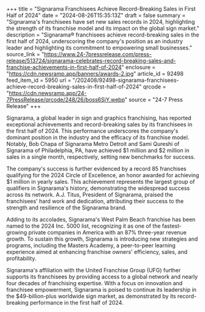 +++
title = "Signarama Franchisees Achieve Record-Breaking Sales in First Half of 2024"
date = "2024-08-26T15:35:13Z"
draft = false
summary = "Signarama's franchisees have set new sales records in 2024, highlighting the strength of its franchise model and its impact on the global sign market."
description = "Signarama® franchisees achieve record-breaking sales in the first half of 2024, underscoring the company's position as an industry leader and highlighting its commitment to empowering small businesses."
source_link = "https://www.24-7pressrelease.com/press-release/513724/signarama-celebrates-record-breaking-sales-and-franchise-achievements-in-first-half-of-2024"
enclosure = "https://cdn.newsramp.app/banners/awards-2.jpg"
article_id = 92498
feed_item_id = 5950
url = "/202408/92498-signarama-franchisees-achieve-record-breaking-sales-in-first-half-of-2024"
qrcode = "https://cdn.newsramp.app/24-7PressRelease/qrcode/248/26/boss6SjY.webp"
source = "24-7 Press Release"
+++

<p>Signarama, a global leader in sign and graphics franchising, has reported exceptional achievements and record-breaking sales by its franchisees in the first half of 2024. This performance underscores the company's dominant position in the industry and the efficacy of its franchise model. Notably, Bob Chapa of Signarama Metro Detroit and Sami Qureshi of Signarama of Philadelphia, PA, have achieved $1 million and $2 million in sales in a single month, respectively, setting new benchmarks for success.</p><p>The company's success is further evidenced by a record 85 franchises qualifying for the 2024 Circle of Excellence, an honor awarded for achieving $1 million in yearly sales. This achievement represents the largest group of qualifiers in Signarama's history, demonstrating the widespread success across its network. A.J. Titus, President of Signarama, praised the franchisees' hard work and dedication, attributing their success to the strength and resilience of the Signarama brand.</p><p>Adding to its accolades, Signarama's West Palm Beach franchise has been named to the 2024 Inc. 5000 list, recognizing it as one of the fastest-growing private companies in America with an 87% three-year revenue growth. To sustain this growth, Signarama is introducing new strategies and programs, including the Masters Academy, a peer-to-peer learning experience aimed at enhancing franchise owners' efficiency, sales, and profitability.</p><p>Signarama's affiliation with the United Franchise Group (UFG) further supports its franchisees by providing access to a global network and nearly four decades of franchising expertise. With a focus on innovation and franchisee empowerment, Signarama is poised to continue its leadership in the $49-billion-plus worldwide sign market, as demonstrated by its record-breaking performance in the first half of 2024.</p>